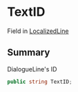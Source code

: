 # TextID

Field in [LocalizedLine](./)

## Summary

DialogueLine's ID

```csharp
public string TextID;
```
